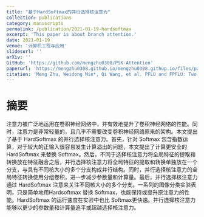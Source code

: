 ```yaml
---
title: "基于HardSoftmax的并行选择核注意力"
collection: publications
category: manuscripts
permalink: /publication/2021-01-19-hardsoftmax
excerpt: 'This paper is about branch attention.'
date: 2021-01-19
venue: '计算机工程与应用'
slidesurl: ''
arXiv: ''
GitHub: 'https://github.com/mengzhu0308/PSK-Attention'
paperurl: 'https://mengzhu0308.github.io/mengzhu0308.githup.io/files/papers/2021-01-19-hardsoftmax.pdf'
citation: 'Meng Zhu, Weidong Min*, Qi Wang, et al. PFLU and FPFLU: Two novel non-monotonic activation functions in convolutional neural networks. Neurocomputing, 2021, 429: 110-117. DOI: 10.1016/j.neucom.2020.11.068 
---
```


# 摘要

注意力被广泛地运用在卷积神经网络中，并有效地提升了卷积神经网络的性能。同时，注意力是非常轻量的，且几乎不需要改变卷积神经网络原来的架构。本文提出了基于 HardSoftmax 的并行选择核注意力。首先，针对 Softmax 包含指数运算，对于较大的正输入很容易发生计算溢出的问题，本文提出了计算更安全的 HardSoftmax 来替换 Softmax。然后，不同于选择核注意力将全局特征的提取和转换放在特征融合之后，并行选择核注意力将全局特征的提取和转换单独放在一个分支，与具有不同核大小的多个分支构成并行结构。同时，并行选择核注意力的全局特征转换使用分组卷积，进一步减少参数量和计算量。最后，并行选择核注意力通过 HardSoftmax 注意来关注不同核大小的多个分支。一系列的图像分类实验表明，只是简单地用Hardsoftmax 替换 Softmax，也能保持或提升原注意力的性能。HardSoftmax 的运行速度在实验中也比 Softmax更快速。并行选择核注意力能够以更少的参数量和计算量追平或超越选择核注意力。 